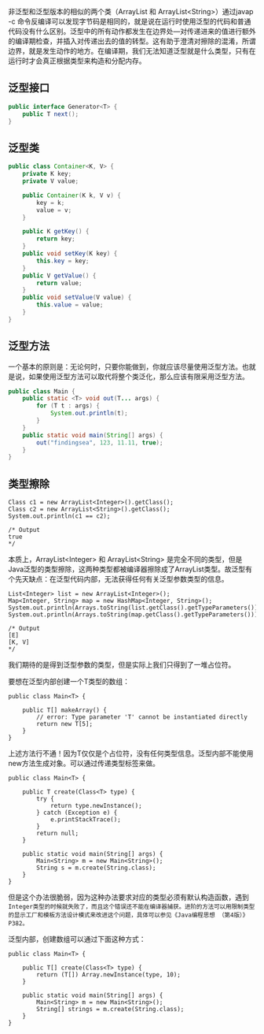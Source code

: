 非泛型和泛型版本的相似的两个类（ArrayList 和 ArrayList&lt;String&gt;）通过javap -c 命令反编译可以发现字节码是相同的，就是说在运行时使用泛型的代码和普通代码没有什么区别。泛型中的所有动作都发生在边界处—对传递进来的值进行额外的编译期检查，并插入对传递出去的值的转型。这有助于澄清对擦除的混淆，所谓边界，就是发生动作的地方。在编译期，我们无法知道泛型就是什么类型，只有在运行时才会真正根据类型来构造和分配内存。

## 泛型接口

```java
public interface Generator<T> {
    public T next();
}
```

## 泛型类

```java
public class Container<K, V> {
    private K key;
    private V value;

    public Container(K k, V v) {
        key = k;
        value = v;
    }

    public K getKey() {
        return key;
    }
    public void setKey(K key) {
        this.key = key;
    }
    public V getValue() {
        return value;
    }
    public void setValue(V value) {
        this.value = value;
    }
}
```

## 泛型方法

一个基本的原则是：无论何时，只要你能做到，你就应该尽量使用泛型方法。也就是说，如果使用泛型方法可以取代将整个类泛化，那么应该有限采用泛型方法。

```java
public class Main {
    public static <T> void out(T... args) {
        for (T t : args) {
            System.out.println(t);
        }
    }
    public static void main(String[] args) {
        out("findingsea", 123, 11.11, true);
    }
}
```

## 类型擦除

```
Class c1 = new ArrayList<Integer>().getClass();
Class c2 = new ArrayList<String>().getClass(); 
System.out.println(c1 == c2);

/* Output
true
*/
```

本质上，ArrayList&lt;Integer&gt; 和 ArrayList&lt;String&gt; 是完全不同的类型，但是Java泛型的类型擦除，这两种类型都被编译器擦除成了ArrayList类型。故泛型有个先天缺点：在泛型代码内部，无法获得任何有关泛型参数类型的信息。

```
List<Integer> list = new ArrayList<Integer>();
Map<Integer, String> map = new HashMap<Integer, String>();
System.out.println(Arrays.toString(list.getClass().getTypeParameters()));
System.out.println(Arrays.toString(map.getClass().getTypeParameters()));

/* Output
[E]
[K, V]
*/
```

我们期待的是得到泛型参数的类型，但是实际上我们只得到了一堆占位符。

要想在泛型内部创建一个T类型的数组：

```
public class Main<T> {

    public T[] makeArray() {
        // error: Type parameter 'T' cannot be instantiated directly
        return new T[5];
    }
}
```

上述方法行不通！因为T仅仅是个占位符，没有任何类型信息。泛型内部不能使用new方法生成对象。可以通过传递类型标签来做。

```
public class Main<T> {

    public T create(Class<T> type) {
        try {
            return type.newInstance();
        } catch (Exception e) {
            e.printStackTrace();
        }
        return null;
    }

    public static void main(String[] args) {
        Main<String> m = new Main<String>();
        String s = m.create(String.class);
    }
}
```

但是这个办法很脆弱，因为这种办法要求对应的类型必须有默认构造函数，遇到`Integer类型的时候就失败了，而且这个错误还不能在编译器捕获。进阶的方法可以用限制类型的显示工厂和模板方法设计模式来改进这个问题，具体可以参见《Java编程思想 （第4版）》P382。`

泛型内部，创建数组可以通过下面这种方式：

```
public class Main<T> {

    public T[] create(Class<T> type) {
        return (T[]) Array.newInstance(type, 10);
    }

    public static void main(String[] args) {
        Main<String> m = new Main<String>();
        String[] strings = m.create(String.class);
    }
}
```



